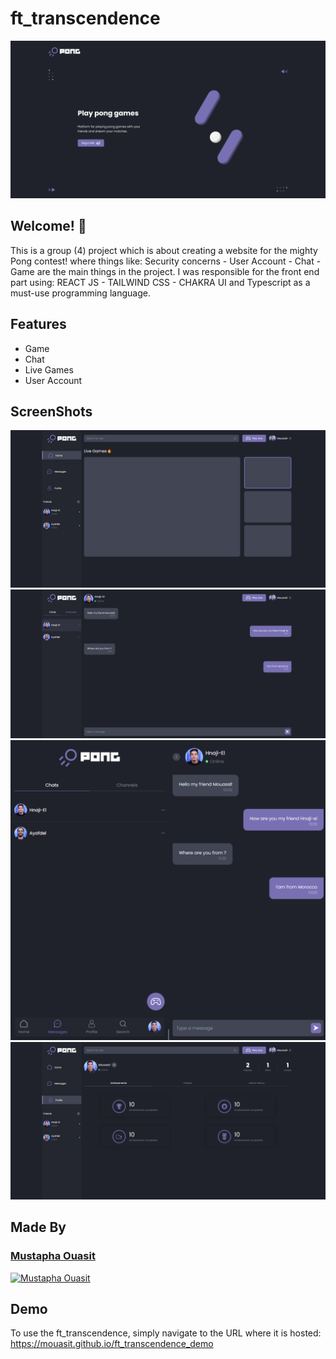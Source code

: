 # ft_transcendence

![Design preview for the ft_transcendence](./src/assets/design/desktop-preview.png)

## Welcome! 👋

This is a group (4) project which is about creating a website for the mighty Pong contest!
where things like: Security concerns - User Account - Chat - Game are the main things in
the project. I was responsible for the front end part using: REACT JS - TAILWIND CSS -
CHAKRA UI and Typescript as a must-use programming language.

## Features

- Game
- Chat
- Live Games
- User Account

## ScreenShots

![Home page](./src/assets/design/Pong-Home.png)
![Chat page](./src/assets/design/Pong-Messages.png)
![Chat page mobile](./src/assets/design/Pong-MessagesMobile.png)
![Profile page](./src/assets/design/Pong-Profile.png)

## Made By

### [Mustapha Ouasit](https://github.com/mouasit)
[![Mustapha Ouasit](.src/assets/madeby/mouassit.jpg)](https://github.com/mouasit)


## Demo

To use the ft_transcendence, simply navigate to the URL where it is hosted: https://mouasit.github.io/ft_transcendence_demo
